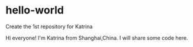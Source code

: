 # hello-world
Create the 1st repository for Katrina

Hi everyone!
I'm Katrina from Shanghai,China. I will share some code here.
